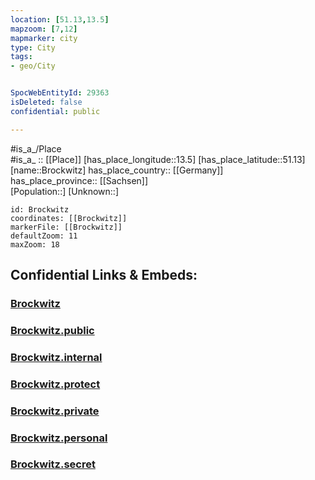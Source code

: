 ```yaml
---
location: [51.13,13.5] 
mapzoom: [7,12] 
mapmarker: city 
type: City
tags:
- geo/City


SpocWebEntityId: 29363
isDeleted: false
confidential: public

---
```

#is_a_/Place  
#is_a_ :: [[Place]] 
[has_place_longitude::13.5] 
[has_place_latitude::51.13] 
[name::Brockwitz] 
has_place_country:: [[Germany]]  
has_place_province:: [[Sachsen]]  
[Population::] 
[Unknown::] 


```leaflet
id: Brockwitz
coordinates: [[Brockwitz]] 
markerFile: [[Brockwitz]] 
defaultZoom: 11 
maxZoom: 18
```


## Confidential Links & Embeds: 

### [Brockwitz](/_Standards/Earth/Continent/Europe/Europe~Central/Germany/Germany~East/Sachsen/counties~Sachsen/Meißen/cities~Meißen/Klipphausen/City/Brockwitz.md) 

### [Brockwitz.public](/_public/Earth/Continent/Europe/Europe~Central/Germany/Germany~East/Sachsen/counties~Sachsen/Meißen/cities~Meißen/Klipphausen/City/Brockwitz.public.md) 

### [Brockwitz.internal](/_internal/Earth/Continent/Europe/Europe~Central/Germany/Germany~East/Sachsen/counties~Sachsen/Meißen/cities~Meißen/Klipphausen/City/Brockwitz.internal.md) 

### [Brockwitz.protect](/_protect/Earth/Continent/Europe/Europe~Central/Germany/Germany~East/Sachsen/counties~Sachsen/Meißen/cities~Meißen/Klipphausen/City/Brockwitz.protect.md) 

### [Brockwitz.private](/_private/Earth/Continent/Europe/Europe~Central/Germany/Germany~East/Sachsen/counties~Sachsen/Meißen/cities~Meißen/Klipphausen/City/Brockwitz.private.md) 

### [Brockwitz.personal](/_personal/Earth/Continent/Europe/Europe~Central/Germany/Germany~East/Sachsen/counties~Sachsen/Meißen/cities~Meißen/Klipphausen/City/Brockwitz.personal.md) 

### [Brockwitz.secret](/_secret/Earth/Continent/Europe/Europe~Central/Germany/Germany~East/Sachsen/counties~Sachsen/Meißen/cities~Meißen/Klipphausen/City/Brockwitz.secret.md)

